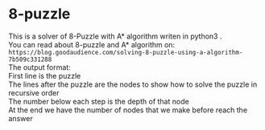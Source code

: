 # 8-puzzle
This is a solver of 8-Puzzle with A* algorithm writen in python3 .  
You can read about 8-puzzle and A* algorithm on:  
`https://blog.goodaudience.com/solving-8-puzzle-using-a-algorithm-7b509c331288`  
The output format:  
First line is the puzzle   
The lines after the puzzle are the nodes to show how to solve the puzzle in recursive order  
The number below each step is the depth of that node  
At the end we have the number of nodes that we make before reach the answer  
